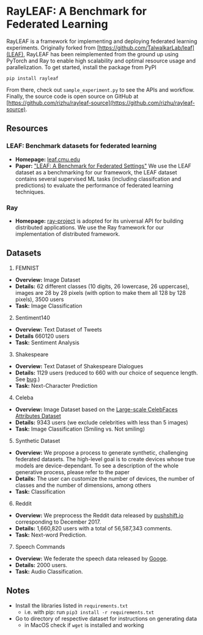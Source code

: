 # RayLEAF: A Benchmark for Federated Learning

RayLEAF is a framework for implementing and deploying federated learning experiments. Originally forked from [https://github.com/TalwalkarLab/leaf](LEAF), RayLEAF has been reimplemented from the ground up using PyTorch and Ray to enable high scalability and optimal resource usage and parallelization. To get started, install the package from PyPI
```
pip install rayleaf
```
From there, check out `sample_experiment.py` to see the APIs and workflow. Finally, the source code is open source on GitHub at [https://github.com/rizhu/rayleaf-source](https://github.com/rizhu/rayleaf-source).

## Resources
### LEAF: Benchmark datasets for federated learning
  * **Homepage:** [leaf.cmu.edu](https://leaf.cmu.edu)
  * **Paper:** ["LEAF: A Benchmark for Federated Settings"](https://arxiv.org/abs/1812.01097)
  We use the LEAF dataset as a benchmarking for our framework, the LEAF dataset contains several supervised ML tasks (including classifcation and predictions) to evaluate the performance of federated learning techniques. 

### Ray
  * **Homepage:** [ray-project](https://github.com/ray-project/ray) is adopted for its universal API for building distributed applications.
We use the  Ray framework for our implementation of distributed framework.

## Datasets

1. FEMNIST

  * **Overview:** Image Dataset
  * **Details:** 62 different classes (10 digits, 26 lowercase, 26 uppercase), images are 28 by 28 pixels (with option to make them all 128 by 128 pixels), 3500 users
  * **Task:** Image Classification

2. Sentiment140

  * **Overview:** Text Dataset of Tweets
  * **Details** 660120 users
  * **Task:** Sentiment Analysis

3. Shakespeare

  * **Overview:** Text Dataset of Shakespeare Dialogues
  * **Details:** 1129 users (reduced to 660 with our choice of sequence length. See [bug](https://github.com/TalwalkarLab/leaf/issues/19).)
  * **Task:** Next-Character Prediction

4. Celeba

  * **Overview:** Image Dataset based on the [Large-scale CelebFaces Attributes Dataset](http://mmlab.ie.cuhk.edu.hk/projects/CelebA.html)
  * **Details:** 9343 users (we exclude celebrities with less than 5 images)
  * **Task:** Image Classification (Smiling vs. Not smiling)

5. Synthetic Dataset

  * **Overview:** We propose a process to generate synthetic, challenging federated datasets. The high-level goal is to create devices whose true models are device-dependant. To see a description of the whole generative process, please refer to the paper
  * **Details:** The user can customize the number of devices, the number of classes and the number of dimensions, among others
  * **Task:** Classification

6. Reddit

  * **Overview:** We preprocess the Reddit data released by [pushshift.io](https://files.pushshift.io/reddit/) corresponding to December 2017.
  * **Details:** 1,660,820 users with a total of 56,587,343 comments. 
  * **Task:** Next-word Prediction.

7. Speech Commands

  * **Overview:** We federate the speech data released by [Googe](https://www.tensorflow.org/datasets/catalog/speech_commands).
  * **Details:** 2000 users. 
  * **Task:** Audio Classification.

## Notes

- Install the libraries listed in ```requirements.txt```
    - i.e. with pip: run ```pip3 install -r requirements.txt```
- Go to directory of respective dataset for instructions on generating data
    - in MacOS check if ```wget``` is installed and working

